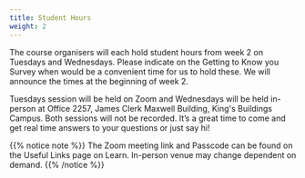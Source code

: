 ```yaml
---
title: Student Hours
weight: 2
---
```


The course organisers will each hold student hours from week 2 on Tuesdays and Wednesdays. Please indicate on the <a id="survey1"> Getting to Know you Survey</a> when would be a convenient time for us to hold these. We will announce the times at the beginning of week 2.

Tuesdays session will be held on Zoom and Wednesdays will be held in-person at Office 2257, James Clerk Maxwell Building, King's Buildings Campus. Both sessions will not be recorded. It’s a great time to come and get real time answers to your questions or just say hi!

{{% notice note %}}
The Zoom meeting link and Passcode can be found on the <a id="UsefulLinks">Useful Links</a> page on Learn. In-person venue may change dependent on demand.
{{% /notice %}}